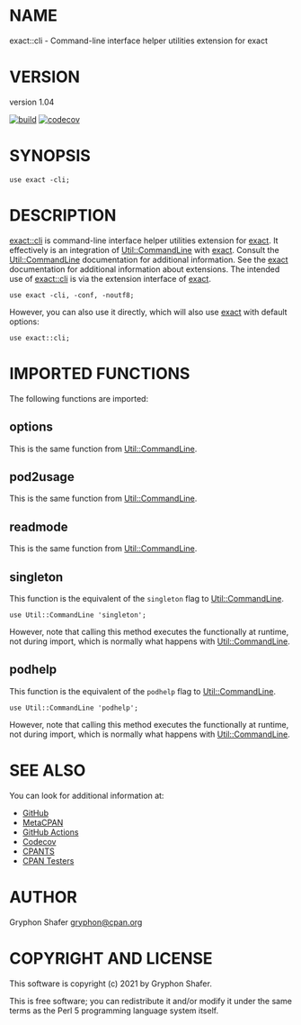 # NAME

exact::cli - Command-line interface helper utilities extension for exact

# VERSION

version 1.04

[![build](https://github.com/gryphonshafer/exact-cli/workflows/build/badge.svg)](https://github.com/gryphonshafer/exact-cli/actions?query=workflow%3Abuild)
[![codecov](https://codecov.io/gh/gryphonshafer/exact-cli/graph/badge.svg)](https://codecov.io/gh/gryphonshafer/exact-cli)

# SYNOPSIS

    use exact -cli;

# DESCRIPTION

[exact::cli](https://metacpan.org/pod/exact%3A%3Acli) is command-line interface helper utilities extension for [exact](https://metacpan.org/pod/exact).
It effectively is an integration of [Util::CommandLine](https://metacpan.org/pod/Util%3A%3ACommandLine) with [exact](https://metacpan.org/pod/exact).
Consult the [Util::CommandLine](https://metacpan.org/pod/Util%3A%3ACommandLine) documentation for additional information.
See the [exact](https://metacpan.org/pod/exact) documentation for additional information about
extensions. The intended use of [exact::cli](https://metacpan.org/pod/exact%3A%3Acli) is via the extension interface
of [exact](https://metacpan.org/pod/exact).

    use exact -cli, -conf, -noutf8;

However, you can also use it directly, which will also use [exact](https://metacpan.org/pod/exact) with
default options:

    use exact::cli;

# IMPORTED FUNCTIONS

The following functions are imported:

## options

This is the same function from [Util::CommandLine](https://metacpan.org/pod/Util%3A%3ACommandLine).

## pod2usage

This is the same function from [Util::CommandLine](https://metacpan.org/pod/Util%3A%3ACommandLine).

## readmode

This is the same function from [Util::CommandLine](https://metacpan.org/pod/Util%3A%3ACommandLine).

## singleton

This function is the equivalent of the `singleton` flag to [Util::CommandLine](https://metacpan.org/pod/Util%3A%3ACommandLine).

    use Util::CommandLine 'singleton';

However, note that calling this method executes the functionally at runtime, not
during import, which is normally what happens with [Util::CommandLine](https://metacpan.org/pod/Util%3A%3ACommandLine).

## podhelp

This function is the equivalent of the `podhelp` flag to [Util::CommandLine](https://metacpan.org/pod/Util%3A%3ACommandLine).

    use Util::CommandLine 'podhelp';

However, note that calling this method executes the functionally at runtime, not
during import, which is normally what happens with [Util::CommandLine](https://metacpan.org/pod/Util%3A%3ACommandLine).

# SEE ALSO

You can look for additional information at:

- [GitHub](https://github.com/gryphonshafer/exact-cli)
- [MetaCPAN](https://metacpan.org/pod/exact::cli)
- [GitHub Actions](https://github.com/gryphonshafer/exact-cli/actions)
- [Codecov](https://codecov.io/gh/gryphonshafer/exact-cli)
- [CPANTS](http://cpants.cpanauthors.org/dist/exact-cli)
- [CPAN Testers](http://www.cpantesters.org/distro/D/exact-cli.html)

# AUTHOR

Gryphon Shafer <gryphon@cpan.org>

# COPYRIGHT AND LICENSE

This software is copyright (c) 2021 by Gryphon Shafer.

This is free software; you can redistribute it and/or modify it under
the same terms as the Perl 5 programming language system itself.
